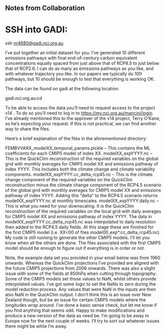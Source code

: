 ## Notes from Collaboration

# SSH into GADI:
ssh nr4680@gadi.nci.org.au


I’ve put together an initial dataset for you. I’ve generated 10 different emissions pathways with final end-of-century carbon equivalent concentrations equally spaced from just above that of RCP8.5 to just below that of RCP2.6.  I can do as many as emissions pathways as you like, and with whatever trajectory you like. In our papers we typically do 100 pathways, but 10 should be enough to test that everything is working OK.



The data can be found on gadi at the following location:

gadi.nci.org.au:cd 

To be able to access the data you’ll need to request access to the project v14 . To do so you’ll need to log in to https://my.nci.org.au/mancini/login. I’ve already mentioned this to the approver of the v14 project, Terry O’Kane, so he’s expecting your request.  If this is not practical, we can find another way to share the files.

 

Here’s a brief explanation of the files in the aforementioned directory:

FEMBVVARX_modelXX_temporal_params.pickle – This contains the ML coefficients for each CMIP5 model of index XX.
modelXX_expYYYY.nc – This is the QuickClim reconstruction of the required variables on the global grid with monthly averages for CMIP5 model XX and emissions pathway of index YYYY. This includes both the climate change and climate variability components.
modelXX_expYYYY.cc_delta_rcp45.nc – This is the climate change component of the required variables on the QuickClim reconstruction minus the climate change component of the RCP4.5 scenario of the global grid with monthly averages for CMIP5 model XX and emissions pathway of index YYYY. Adding this “delta” to the RCP4.5 scenario returns modelXX_expYYYY.nc at monthly timescales.
modelXX_expYYYY.daily.nc – This is what you need for your downscaling. It is the QuickClim reconstruction of the required variables on the local grid with daily averages for CMIP5 model XX and emissions pathway of index YYYY. The data in modelXX_expYYYY.cc_delta_rcp45.nc was interpolated to daily resolution then added to the RCP4.5 daily fields. At this stage these are finished for the first CMIP5 model (i.e. XX=00 of files model00_exp*.cc_delta_rcp45.nc). My code is still running to generate the other CMIP5 models. I’ll let you know when all the others are done. The files associated with the first CMIP5 model should be enough to figure out if everything is in order or not.
 

Note, the example data set you provided in your email below was from 1960 onwards. Whereas the QuickClim projections I’ve provided are aligned with the future CMIP5 projections from 2006 onwards. There was also a slight issue with some of the fields at 850hPa when cutting through topography. Some of the CMIP5 models set those values to NaN, whilst others provide interpolated values. I’ve got some logic to set the NaNs to zero during the model reduction process. Any values that were NaN in the inputs are then also NaN in the QuickClim output. I don’t think this is an issue over New Zealand though, but be an issue for certain CMIP5 models where the longitudes wrap around. I’ve done a basic sense check, but let me know if you find anything that seems odd. Happy to make modifications and produce a new version of the data as need be. I’m going to be away in Europe now for the next couple of weeks. I’ll try to sort out whatever issues there might be while I’m away.

 